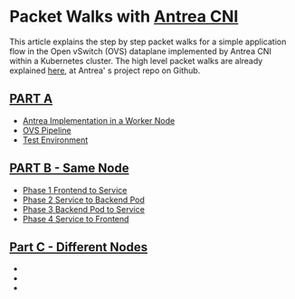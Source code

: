 # Packet Walks with [Antrea CNI](https://github.com/vmware-tanzu/antrea)

This article explains the step by step packet walks for a simple application flow in the Open vSwitch (OVS) dataplane implemented by Antrea CNI within a Kubernetes cluster. The high level packet walks are already explained [here](https://github.com/vmware-tanzu/antrea/blob/master/docs/architecture.md#pod-networking), at Antrea' s project repo on Github.

## [PART A](https://github.com/dumlutimuralp/antrea-packet-walks/blob/master/part_a/README.md)

- [Antrea Implementation in a Worker Node](https://github.com/dumlutimuralp/antrea-packet-walks/blob/master/part_a/README.md#1-antrea-implementation-in-a-worker-node)
- [OVS Pipeline](https://github.com/dumlutimuralp/antrea-packet-walks/blob/master/part_a/README.md#2-ovs-pipeline)
- [Test Environment](https://github.com/dumlutimuralp/antrea-packet-walks/blob/master/part_a/README.md#3-test-environment)

## [PART B - Same Node](https://github.com/dumlutimuralp/antrea-packet-walks/blob/master/part_b/README.md)

- [Phase 1 Frontend to Service](https://github.com/dumlutimuralp/antrea-packet-walks/blob/master/part_b/README.md#4-phase-1---frontend-to-service)
- [Phase 2 Service to Backend Pod](https://github.com/dumlutimuralp/antrea-packet-walks/blob/master/part_b/README.md#5-phase-2---service-to-backend-pod)
- [Phase 3 Backend Pod to Service](https://github.com/dumlutimuralp/antrea-packet-walks/blob/master/part_b/README.md#6-phase-3---backend-pod-to-service)
- [Phase 4 Service to Frontend](https://github.com/dumlutimuralp/antrea-packet-walks/blob/master/part_b/README.md#7-phase-4---service-to-frontend)

## [Part C - Different Nodes](https://github.com/dumlutimuralp/antrea-packet-walks/blob/master/part_c/README.md)

-
-
-
